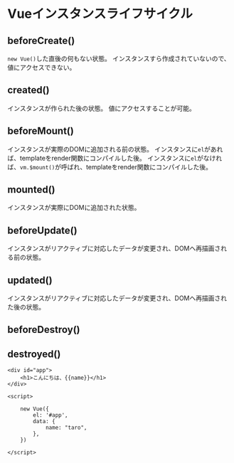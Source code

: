 # Vueインスタンスライフサイクル

## beforeCreate()

`new Vue()`した直後の何もない状態。
インスタンスすら作成されていないので、値にアクセスできない。

## created()

インスタンスが作られた後の状態。
値にアクセスすることが可能。

## beforeMount()

インスタンスが実際のDOMに追加される前の状態。
インスタンスに`el`があれば、templateをrender関数にコンパイルした後。
インスタンスに`el`がなければ、`vm.$mount()`が呼ばれ、templateをrender関数にコンパイルした後。

## mounted()

インスタンスが実際にDOMに追加された状態。

## beforeUpdate()

インスタンスがリアクティブに対応したデータが変更され、DOMヘ再描画される前の状態。

## updated()

インスタンスがリアクティブに対応したデータが変更され、DOMヘ再描画された後の状態。

## beforeDestroy()

## destroyed()


<!DOCTYPE html>
<html lang="ja">
<head>
    <meta charset="UTF-8">
    <meta name="viewport" content="width=device-width, initial-scale=1.0">
    <title>section4_60</title>
</head>
<body>
    <script src="https://cdn.jsdelivr.net/npm/vue/dist/vue.js"></script>

    <div id="app">
        <h1>こんにちは、{{name}}</h1>
    </div>

    <script>

        new Vue({
            el: '#app',
            data: {
                name: "taro",
            },
        })

    </script>
</body>
</html>